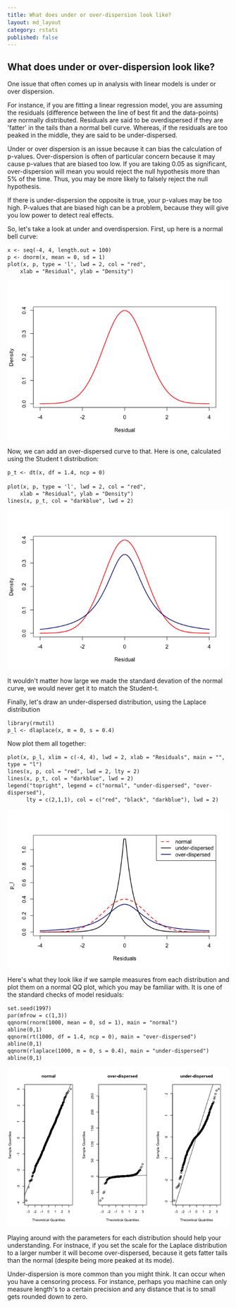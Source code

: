 ```yaml
---
title: What does under or over-dispersion look like?
layout: md_layout
category: rstats
published: false
---
```


What does under or over-dispersion look like?
---------------------------------------------

One issue that often comes up in analysis with linear models is under or
over dispersion.

For instance, if you are fitting a linear regression model, you are
assuming the residuals (difference between the line of best fit and the
data-points) are normally distributed. Residuals are said to be
overdispersed if they are 'fatter' in the tails than a normal bell
curve. Whereas, if the residuals are too peaked in the middle, they are
said to be under-dispersed.

Under or over dispersion is an issue because it can bias the calculation
of p-values. Over-dispersion is often of particular concern because it
may cause p-values that are biased too low. If you are taking 0.05 as
significant, over-dispersion will mean you would reject the null
hypothesis more than 5% of the time. Thus, you may be more likely to
falsely reject the null hypothesis.

If there is under-dispersion the opposite is true, your p-values may be
too high. P-values that are biased high can be a problem, because they
will give you low power to detect real effects.

So, let's take a look at under and overdispersion. First, up here is a
normal bell curve:

    x <- seq(-4, 4, length.out = 100)
    p <- dnorm(x, mean = 0, sd = 1)
    plot(x, p, type = 'l', lwd = 2, col = "red",
        xlab = "Residual", ylab = "Density")

![](/Images/what-is-underdispersed_files/norm-dist-1.png)

Now, we can add an over-dispersed curve to that. Here is one, calculated
using the Student t distribution:

    p_t <- dt(x, df = 1.4, ncp = 0)

    plot(x, p, type = 'l', lwd = 2, col = "red",
        xlab = "Residual", ylab = "Density")
    lines(x, p_t, col = "darkblue", lwd = 2)

![](/Images/what-is-underdispersed_files/norm-t-dist-1.png)

It wouldn't matter how large we made the standard devation of the normal
curve, we would never get it to match the Student-t.

Finally, let's draw an under-dispersed distribution, using the Laplace
distribution

    library(rmutil)
    p_l <- dlaplace(x, m = 0, s = 0.4)

Now plot them all together:

    plot(x, p_l, xlim = c(-4, 4), lwd = 2, xlab = "Residuals", main = "", type = "l")
    lines(x, p, col = "red", lwd = 2, lty = 2)
    lines(x, p_t, col = "darkblue", lwd = 2)
    legend("topright", legend = c("normal", "under-dispersed", "over-dispersed"),
          lty = c(2,1,1), col = c("red", "black", "darkblue"), lwd = 2)

![](/Images/what-is-underdispersed_files/norm-t-laplace-dist-1.png)

Here's what they look like if we sample measures from each distribution
and plot them on a normal QQ plot, which you may be familiar with. It is
one of the standard checks of model residuals:

    set.seed(1997)
    par(mfrow = c(1,3))
    qqnorm(rnorm(1000, mean = 0, sd = 1), main = "normal")
    abline(0,1)
    qqnorm(rt(1000, df = 1.4, ncp = 0), main = "over-dispersed")
    abline(0,1)
    qqnorm(rlaplace(1000, m = 0, s = 0.4), main = "under-dispersed")
    abline(0,1)

![](/Images/what-is-underdispersed_files/qqplots-dispersion-1.png)

Playing around with the parameters for each distribution should help
your understanding. For instnace, if you set the scale for the Laplace
distribution to a larger number it will become over-dispersed, because
it gets fatter tails than the normal (despite being more peaked at its
mode).

Under-dispersion is more common than you might think. It can occur when
you have a censoring process. For instance, perhaps you machine can only
measure length's to a certain precision and any distance that is to
small gets rounded down to zero.

